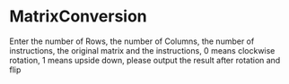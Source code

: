 # MatrixConversion
Enter the number of Rows, the number of Columns, the number of instructions, the original matrix and the instructions, 0 means clockwise rotation, 1 means upside down, please output the result after rotation and flip
